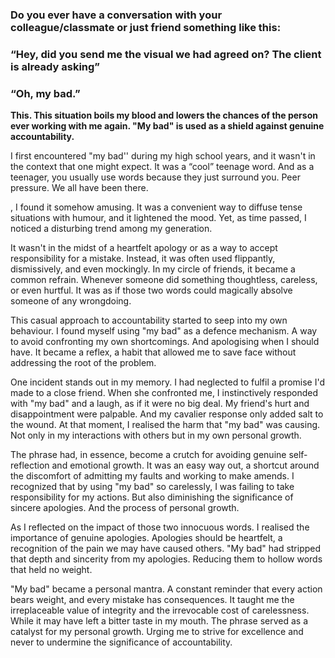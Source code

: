 ### Do you ever have a conversation with your colleague/classmate or just friend something like this:
### “Hey, did you send me the visual we had agreed on? The client is already asking”
### “Oh, my bad.” 

**This. This situation boils my blood and lowers the chances of the person ever working with me again. "My bad" is used as a shield against genuine accountability.**

I first encountered "my bad'' during my high school years, and it wasn't in the context that one might expect. It was a “cool” teenage word. And as a teenager, you usually use words because they just surround you. Peer pressure. We all have been there. 

, I found it somehow amusing. It was a convenient way to diffuse tense situations with humour, and it lightened the mood. Yet, as time passed, I noticed a disturbing trend among my generation. 

It wasn't in the midst of a heartfelt apology or as a way to accept responsibility for a mistake. Instead, it was often used flippantly, dismissively, and even mockingly. In my circle of friends, it became a common refrain. Whenever someone did something thoughtless, careless, or even hurtful. It was as if those two words could magically absolve someone of any wrongdoing.

This casual approach to accountability started to seep into my own behaviour. I found myself using "my bad" as a defence mechanism. A way to avoid confronting my own shortcomings. And apologising when I should have. It became a reflex, a habit that allowed me to save face without addressing the root of the problem.

One incident stands out in my memory. I had neglected to fulfil a promise I'd made to a close friend. When she confronted me, I instinctively responded with "my bad" and a laugh, as if it were no big deal. My friend's hurt and disappointment were palpable. And my cavalier response only added salt to the wound. At that moment, I realised the harm that "my bad" was causing. Not only in my interactions with others but in my own personal growth. 

The phrase had, in essence, become a crutch for avoiding genuine self-reflection and emotional growth. It was an easy way out, a shortcut around the discomfort of admitting my faults and working to make amends. I recognized that by using "my bad" so carelessly, I was failing to take responsibility for my actions. But also diminishing the significance of sincere apologies. And the process of personal growth.

As I reflected on the impact of those two innocuous words. I realised the importance of genuine apologies. Apologies should be heartfelt, a recognition of the pain we may have caused others. "My bad" had stripped that depth and sincerity from my apologies. Reducing them to hollow words that held no weight.

"My bad" became a personal mantra. A constant reminder that every action bears weight, and every mistake has consequences. It taught me the irreplaceable value of integrity and the irrevocable cost of carelessness. While it may have left a bitter taste in my mouth. The phrase served as a catalyst for my personal growth. Urging me to strive for excellence and never to undermine the significance of accountability.
